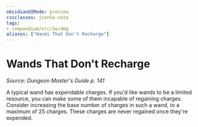 ```yaml
---
obsidianUIMode: preview
cssclasses: json5e-note
tags:
- compendium/src/5e/dmg
aliases: ["Wands That Don't Recharge"]
---
```

# Wands That Don't Recharge
*Source: Dungeon Master's Guide p. 141* 

A typical wand has expendable charges. If you'd like wands to be a limited resource, you can make some of them incapable of regaining charges. Consider increasing the base number of charges in such a wand, to a maximum of 25 charges. These charges are never regained once they're expended.